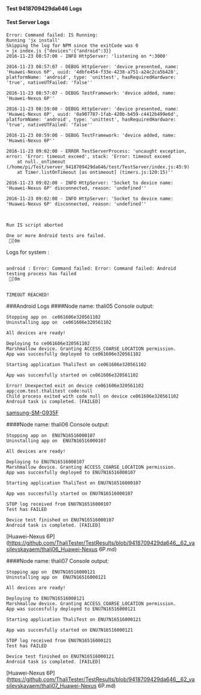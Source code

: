 #### Test 9418709429da646 Logs

#### Test Server Logs
```
Error: Command failed: IS Running:
Running 'jx install'
Skipping the log for NPM since the exitCode was 0
> jx index.js {"devices":{"android":3}}
2016-11-23 08:57:00 - INFO HttpServer: 'listening on *:3000'

2016-11-23 08:57:07 - DEBUG HttpServer: 'device presented, name: 'Huawei-Nexus 6P', uuid: '4dbfe454-f33e-4238-a751-a24c2ca5b428', platformName: 'android', type: 'unittest', hasRequiredHardware: 'true', nativeUTFailed: 'false''

2016-11-23 08:57:07 - DEBUG TestFramework: 'device added, name: 'Huawei-Nexus 6P''

2016-11-23 08:59:00 - DEBUG HttpServer: 'device presented, name: 'Huawei-Nexus 6P', uuid: '0a907787-1fab-420b-b459-c4412b499e6d', platformName: 'android', type: 'unittest', hasRequiredHardware: 'true', nativeUTFailed: 'false''

2016-11-23 08:59:00 - DEBUG TestFramework: 'device added, name: 'Huawei-Nexus 6P''

2016-11-23 09:02:00 - ERROR TestServerProcess: 'uncaught exception, error: 'Error: timeout exceed', stack: 'Error: timeout exceed
    at null._onTimeout (/home/pi/Test/server_9418709429da646/test/TestServer/index.js:45:9)
    at Timer.listOnTimeout [as ontimeout] (timers.js:120:15)''

2016-11-23 09:02:00 - INFO HttpServer: 'Socket to device name: 'Huawei-Nexus 6P' disconnected, reason: 'undefined''

2016-11-23 09:02:00 - INFO HttpServer: 'Socket to device name: 'Huawei-Nexus 6P' disconnected, reason: 'undefined''


 
Run IS script aborted
 
One or more Android tests are failed.
 [0m

```


Logs for system : 
```

android : Error: Command failed: Error: Command failed: Android testing process has failed
 [0m


TIMEOUT REACHED!
```
###Android Logs
####Node name: thali05
Console output:
```
Stopping app on  ce061606e320561102
Uninstalling app on  ce061606e320561102

All devices are ready!

Deploying to ce061606e320561102
Marshmallow device. Granting ACCESS_COARSE_LOCATION permission.
App was succesfully deployed to ce061606e320561102

Starting application ThaliTest on ce061606e320561102

App was succesfully started on ce061606e320561102

Error! Unexpected exit on device ce061606e320561102 app:com.test.thalitest code:null 
Child process exited with code null on device ce061606e320561102
Android task is completed. [FAILED]
```
[samsung-SM-G935F](https://github.com/ThaliTester/TestResults/blob/9418709429da646__62_vasilevskayaem/thali05_samsung-SM-G935F.md)

####Node name: thali06
Console output:
```
Stopping app on  ENU7N16516000107
Uninstalling app on  ENU7N16516000107

All devices are ready!

Deploying to ENU7N16516000107
Marshmallow device. Granting ACCESS_COARSE_LOCATION permission.
App was succesfully deployed to ENU7N16516000107

Starting application ThaliTest on ENU7N16516000107

App was succesfully started on ENU7N16516000107

STOP log received from ENU7N16516000107
Test has FAILED

Device test finished on ENU7N16516000107 
Android task is completed. [FAILED]
```
[Huawei-Nexus 6P](https://github.com/ThaliTester/TestResults/blob/9418709429da646__62_vasilevskayaem/thali06_Huawei-Nexus 6P.md)

####Node name: thali07
Console output:
```
Stopping app on  ENU7N16516000121
Uninstalling app on  ENU7N16516000121

All devices are ready!

Deploying to ENU7N16516000121
Marshmallow device. Granting ACCESS_COARSE_LOCATION permission.
App was succesfully deployed to ENU7N16516000121

Starting application ThaliTest on ENU7N16516000121

App was succesfully started on ENU7N16516000121

STOP log received from ENU7N16516000121
Test has FAILED

Device test finished on ENU7N16516000121 
Android task is completed. [FAILED]
```
[Huawei-Nexus 6P](https://github.com/ThaliTester/TestResults/blob/9418709429da646__62_vasilevskayaem/thali07_Huawei-Nexus 6P.md)




